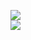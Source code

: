 [![](https://img.shields.io/badge/Made%20With-Github%20Spray-lightgrey.svg?style=for-the-badge&logo=github)](https://github.com/Annihil/github-spray#755)  
[![](https://i.imgur.com/2DrTn0Z.gif)](https://github.com/Annihil/github-spray)